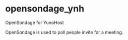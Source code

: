 opensondage_ynh
===============

OpenSondage for YunoHost

OpenSondage is used to poll people invite for a meeting.
